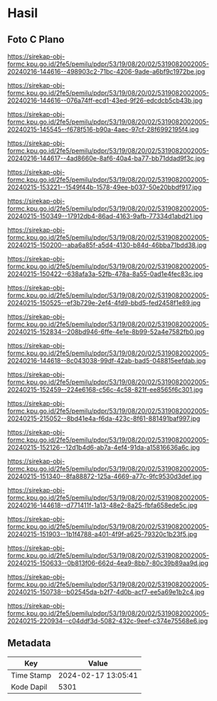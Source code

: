 # Hasil

## Foto C Plano

https://sirekap-obj-formc.kpu.go.id/2fe5/pemilu/pdpr/53/19/08/20/02/5319082002005-20240216-144616--498903c2-71bc-4206-9ade-a6bf9c1972be.jpg

https://sirekap-obj-formc.kpu.go.id/2fe5/pemilu/pdpr/53/19/08/20/02/5319082002005-20240216-144616--076a74ff-ecd1-43ed-9f26-edcdcb5cb43b.jpg

https://sirekap-obj-formc.kpu.go.id/2fe5/pemilu/pdpr/53/19/08/20/02/5319082002005-20240215-145545--f678f516-b90a-4aec-97cf-28f6992195f4.jpg

https://sirekap-obj-formc.kpu.go.id/2fe5/pemilu/pdpr/53/19/08/20/02/5319082002005-20240216-144617--4ad8660e-8af6-40a4-ba77-bb71ddad9f3c.jpg

https://sirekap-obj-formc.kpu.go.id/2fe5/pemilu/pdpr/53/19/08/20/02/5319082002005-20240215-153221--1549f44b-1578-49ee-b037-50e20bbdf917.jpg

https://sirekap-obj-formc.kpu.go.id/2fe5/pemilu/pdpr/53/19/08/20/02/5319082002005-20240215-150349--17912db4-86ad-4163-9afb-77334d1abd21.jpg

https://sirekap-obj-formc.kpu.go.id/2fe5/pemilu/pdpr/53/19/08/20/02/5319082002005-20240215-150200--aba6a85f-a5d4-4130-b84d-46bba71bdd38.jpg

https://sirekap-obj-formc.kpu.go.id/2fe5/pemilu/pdpr/53/19/08/20/02/5319082002005-20240215-150422--638afa3a-52fb-478a-8a55-0ad1e4fec83c.jpg

https://sirekap-obj-formc.kpu.go.id/2fe5/pemilu/pdpr/53/19/08/20/02/5319082002005-20240215-150525--ef3b729e-2ef4-4fd9-bbd5-fed2458f1e89.jpg

https://sirekap-obj-formc.kpu.go.id/2fe5/pemilu/pdpr/53/19/08/20/02/5319082002005-20240215-152834--208bd946-6ffe-4e1e-8b99-52a4e7582fb0.jpg

https://sirekap-obj-formc.kpu.go.id/2fe5/pemilu/pdpr/53/19/08/20/02/5319082002005-20240216-144618--8c043038-99df-42ab-bad5-048815eefdab.jpg

https://sirekap-obj-formc.kpu.go.id/2fe5/pemilu/pdpr/53/19/08/20/02/5319082002005-20240215-152459--224e6168-c56c-4c58-821f-ee8565f6c301.jpg

https://sirekap-obj-formc.kpu.go.id/2fe5/pemilu/pdpr/53/19/08/20/02/5319082002005-20240215-215052--8bd41e4a-f6da-423c-8f61-881491baf997.jpg

https://sirekap-obj-formc.kpu.go.id/2fe5/pemilu/pdpr/53/19/08/20/02/5319082002005-20240215-152126--12d1b4d6-ab7a-4ef4-91da-a15816636a6c.jpg

https://sirekap-obj-formc.kpu.go.id/2fe5/pemilu/pdpr/53/19/08/20/02/5319082002005-20240215-151340--8fa88872-125a-4669-a77c-9fc9530d3def.jpg

https://sirekap-obj-formc.kpu.go.id/2fe5/pemilu/pdpr/53/19/08/20/02/5319082002005-20240216-144618--d771411f-1a13-48e2-8a25-fbfa658ede5c.jpg

https://sirekap-obj-formc.kpu.go.id/2fe5/pemilu/pdpr/53/19/08/20/02/5319082002005-20240215-151903--1b1f4788-a401-4f9f-a625-79320c1b23f5.jpg

https://sirekap-obj-formc.kpu.go.id/2fe5/pemilu/pdpr/53/19/08/20/02/5319082002005-20240215-150633--0b813f06-662d-4ea9-8bb7-80c39b89aa9d.jpg

https://sirekap-obj-formc.kpu.go.id/2fe5/pemilu/pdpr/53/19/08/20/02/5319082002005-20240215-150738--b02545da-b2f7-4d0b-acf7-ee5a69e1b2c4.jpg

https://sirekap-obj-formc.kpu.go.id/2fe5/pemilu/pdpr/53/19/08/20/02/5319082002005-20240215-220934--c04ddf3d-5082-432c-9eef-c374e75568e6.jpg


## Metadata

| Key        | Value               |
| ---------- | ------------------- |
| Time Stamp | 2024-02-17 13:05:41 |
| Kode Dapil | 5301                |



